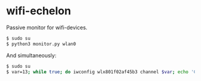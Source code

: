 # wifi-echelon
Passive monitor for wifi-devices.

```sh
$ sudo su
$ python3 monitor.py wlan0
```

And simultaneously:

```sh
$ sudo su
$ var=13; while true; do iwconfig wlx801f02af45b3 channel $var; echo 'Channel '$var; sleep 5; var=$((var%13)); var=$((var+1)); done
```
